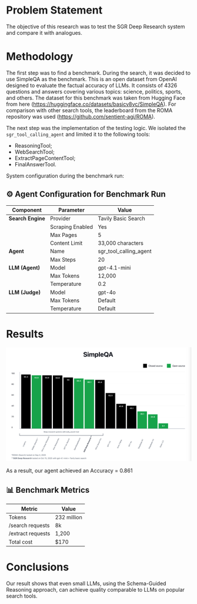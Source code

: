 # Problem Statement

The objective of this research was to test the SGR Deep Research system and compare it with analogues.

# Methodology

The first step was to find a benchmark. During the search, it was decided to use SimpleQA as the benchmark. This is an open dataset from OpenAI designed to evaluate the factual accuracy of LLMs. It consists of 4326 questions and answers covering various topics: science, politics, sports, and others.
The dataset for this benchmark was taken from Hugging Face from here (https://huggingface.co/datasets/basicv8vc/SimpleQA).
For comparison with other search tools, the leaderboard from the ROMA repository was used (https://github.com/sentient-agi/ROMA).

The next step was the implementation of the testing logic. We isolated the `sgr_tool_calling_agent` and limited it to the following tools:

- ReasoningTool;
- WebSearchTool;
- ExtractPageContentTool;
- FinalAnswerTool.

System configuration during the benchmark run:

## ⚙️ Agent Configuration for Benchmark Run

| Component         | Parameter        | Value                  |
| ----------------- | ---------------- | ---------------------- |
| **Search Engine** | Provider         | Tavily Basic Search    |
|                   | Scraping Enabled | Yes                    |
|                   | Max Pages        | 5                      |
|                   | Content Limit    | 33,000 characters      |
| **Agent**         | Name             | sgr_tool_calling_agent |
|                   | Max Steps        | 20                     |
| **LLM (Agent)**   | Model            | gpt-4.1-mini           |
|                   | Max Tokens       | 12,000                 |
|                   | Temperature      | 0.2                    |
| **LLM (Judge)**   | Model            | gpt-4o                 |
|                   | Max Tokens       | Default                |
|                   | Temperature      | Default                |

# Results

![alt text](../assets/simpleqa_benchmark_comparison.png)

As a result, our agent achieved an Accuracy = 0.861

## 📊 Benchmark Metrics

| Metric            | Value       |
| ----------------- | ----------- |
| Tokens            | 232 million |
| /search requests  | 8k          |
| /extract requests | 1,200       |
| Total cost        | $170        |

# Conclusions

Our result shows that even small LLMs, using the Schema-Guided Reasoning approach, can achieve quality comparable to LLMs on popular search tools.
